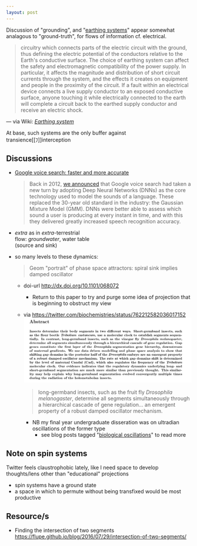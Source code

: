 ```yaml
---
layout: post
---
```

Discussion of "grounding", and "[earthing systems](https://en.wikipedia.org/wiki/Earthing_system)" appear somewhat analagous to "ground-truth", for flows of information cf. electrical.

> circuitry which connects parts of the electric circuit with the ground, thus defining the electric potential of the conductors relative to the Earth's conductive surface. The choice of earthing system can affect the safety and electromagnetic compatibility of the power supply. In particular, it affects the magnitude and distribution of short circuit currents through the system, and the effects it creates on equipment and people in the proximity of the circuit. If a fault within an electrical device connects a live supply conductor to an exposed conductive surface, anyone touching it while electrically connected to the earth will complete a circuit back to the earthed supply conductor and receive an electric shock.

— via Wiki: [_Earthing system_](https://en.wikipedia.org/wiki/Earthing_system)

At base, such systems are the only buffer against transience[[ﾌ]]interception

## Discussions

- [Google voice search: faster and more accurate](https://research.googleblog.com/2015/09/google-voice-search-faster-and-more.html)
  
  > Back in 2012, [we announced](http://googleresearch.blogspot.com/2012/08/speech-recognition-and-deep-learning.html) that Google voice search had taken a new turn by adopting Deep Neural Networks (DNNs) as the core technology used to model the sounds of a language. These replaced the 30-year old standard in the industry: the Gaussian Mixture Model (GMM). DNNs were better able to assess which sound a user is producing at every instant in time, and with this they delivered greatly increased speech recognition accuracy.

- _extra_ as in _extra_-terrestrial  
  flow: _groundwater_, water table  
  (source and sink)  

- so many levels to these dynamics:  

  > Geom "portrait" of phase space attractors: spiral sink implies damped oscillator 

  - doi-url http://dx.doi.org/10.1101/068072  
    - Return to this paper to try and purge some idea of projection that is beginning to obstruct my view
  - via https://twitter.com/biochemistries/status/762212582036017152
    ![](https://raw.githubusercontent.com/lmmx/shots/master/2016/Aug/verd-2016-damped-oscillator-imposes-temporal-order-on-posterior-gap-gnxpr-dros.jpg)

     > long-germband insects, such as the fruit fly _Drosophila melanogaster_, determine all segments simultaneously through a hierarchical cascade of gene regulation... an emergent property of a robust damped oscillator mechanism.

     - NB my final year undergraduate disseration was on ultradian oscillations of the former type
       - see blog posts tagged "[biological oscillations](http://biochemistri.es/tagged/biological-oscillations)" to read more

## Note on spin systems

Twitter feels claustrophobic lately, like I need space to develop thoughts/lens other than "educational" projections

- spin systems have a ground state
- a space in which to permute without being transfixed would be most productive

## Resource/s

- Finding the intersection of two segments https://flupe.github.io/blog/2016/07/29/intersection-of-two-segments/